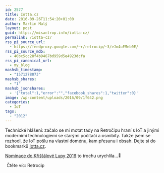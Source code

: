 ```yaml
---
id: 2577
title: Iotta.cz
date: 2016-09-26T11:54:20+01:00
author: Martin Malý
layout: post
guid: https://misantrop.info/iotta-cz/
permalink: /iotta-cz/
rss_pi_source_url:
  - https://feedproxy.google.com/~r/retrocip/~3/eJn4uEMeb0E/
rss_pi_source_md5:
  - 40bc5cc28f4b9467bd959d5e4923dcfa
rss_pi_canonical_url:
  - my_blog
mashsb_timestamp:
  - "1571278073"
mashsb_shares:
  - "1"
mashsb_jsonshares:
  - '{"total":1,"error":"","facebook_shares":1,"twitter":0}'
image: /wp-content/uploads/2016/09/1f642.png
categories:
  - IoT
tags:
  - "2012"
---
```

Technické hlášení: začalo se mi motat tady na Retročipu hraní s IoT a jinými moderními technologiemi se starými počítači a osmibity. Takže jsem se rozhodl, že IoT pošlu na vlastní doménu, kam přesunu i obsah. Dejte si do bookmarků [Iotta.cz](https://iotta.cz).

[Nominace do Křišťálové Lupy 2016](https://kristalova.lupa.cz/hlasovani/?setSubjects=906) to trochu urychlila&#8230;<img src="https://s.w.org/images/core/emoji/2/72x72/1f642.png" alt="&#x1f642;" class="wp-smiley" style="height: 1em;max-height: 1em" /> 

<img src="https://feeds.feedburner.com/~r/retrocip/~4/eJn4uEMeb0E" height="1" width="1" alt="" />  
Čtěte víc: Retrocip